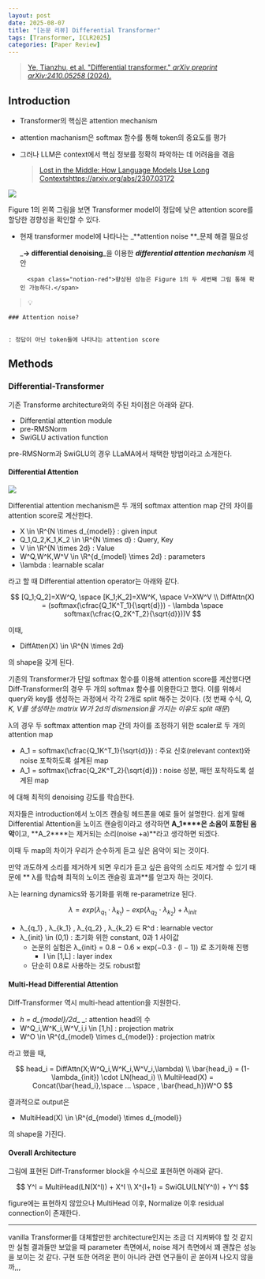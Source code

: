 ```yaml
---
layout: post
date: 2025-08-07
title: "[논문 리뷰] Differential Transformer"
tags: [Transformer, ICLR2025]
categories: [Paper Review]
---
```


> [Ye, Tianzhu, et al. "Differential transformer." ](https://arxiv.org/abs/2410.05258)[_arXiv preprint arXiv:2410.05258_](https://arxiv.org/abs/2410.05258)[ (2024).](https://arxiv.org/abs/2410.05258)



## Introduction

- Transformer의 핵심은 attention mechanism
- attention machanism은 softmax 함수를 통해 token의 중요도를 평가
- 그러나 LLM은 context에서 핵심 정보를 정확히 파악하는 데 어려움을 겪음

	> [Lost in the Middle: How Language Models Use Long Contextshttps://arxiv.org/abs/2307.03172](https://arxiv.org/abs/2307.03172)


![](https://prod-files-secure.s3.us-west-2.amazonaws.com/542b861c-36a8-4051-84e5-8804b6728dba/9083ea56-691a-4752-ae26-47f403431ac8/image.png?X-Amz-Algorithm=AWS4-HMAC-SHA256&X-Amz-Content-Sha256=UNSIGNED-PAYLOAD&X-Amz-Credential=ASIAZI2LB466QW6NNJ5B%2F20250820%2Fus-west-2%2Fs3%2Faws4_request&X-Amz-Date=20250820T210105Z&X-Amz-Expires=3600&X-Amz-Security-Token=IQoJb3JpZ2luX2VjEJX%2F%2F%2F%2F%2F%2F%2F%2F%2F%2FwEaCXVzLXdlc3QtMiJHMEUCIG4x%2Bt%2BuuYbcgBSy0oyS6WFd1luMDNuLMoECt%2FsKrDSZAiEAy78nsPU4MlW43%2FYvvuJn93qH%2Bz9c3vvPTaJcEj10Oz0qiAQI3v%2F%2F%2F%2F%2F%2F%2F%2F%2F%2FARAAGgw2Mzc0MjMxODM4MDUiDKT%2FKREjJWSbeX%2FtCCrcA7tkUmmgqT16TF7KVDlJl48C2mrnl%2F2Y1z1BxhaUaDDjGNAfBH1yyseIuGw63Bh0EwHMCb22GyM%2FNivYfzhFLjBvS87YQizYHR%2BFU4LKK6DUuqE%2BCWeihYopx%2BlTQF%2F%2FW%2Fh9TEHpC9Lck3EzUlDYbzh1r8wjk3btobhlxjV0xCSt0H%2FpGajD3OSF6qqfgY%2FM0b02kyKq7Vy3abuD1tjqcejvvPAXB48fsxz27evNMmqEPi0sgSGK4e7%2F100uTIxY2gppjqM5mtR67xYGZ%2FhL8VzP97SdK6THs5QCPw%2BpJAk32o6nAtU8Ku6VgEfimPzsu%2FNW2s3ogMXzWxE6brnDDiE%2B%2B8jqLY2x4ljT0jjDaEU8ykZ%2FxUlhtBIhrFNZZM2JaIUi%2B6Qaj6egXTmT8S47GA48xlaGARK9OBbyGAyVlpOzGW0NeJanFimsQZvwvMjPYoTiU5s648qLArulPOe9lAN4ydiM3mUHeQrJKpEcMpxfKhG%2BrLrP1HAEhVcJHCGRWzYXtH0hzb%2FrcheQ%2FmI5IK%2BYpq40dasjV4yyUT7fUtHNyRoY1V5JTT14fsCa95%2BEb437KuBRfXySHb0RUYYkAmDiPZ1guLHssdQPi8PFYF9Gu9fedo1sTh4kFHK3MLTjmMUGOqUB4jym5Dpe0trrFxSmtN9v732406DcvwbZDKuPP%2BzkxHCZf8MXKDI3XFo22Vb3qyQBbhF3MN%2B5CsLGwUsUtIp1VYMP326IYzEYQYWa7h5C55dzzjUcE36feyFwdLxrWIShiBpJVfLwE0wpNiQX9UVXg4rmqXN%2Frp%2FE2PGdVjIAGKswxdLG7pN0s%2FBLm4uV6%2FDLXFFMrfwDDPjNLBQInITe8ihKXRZ1&X-Amz-Signature=ee1464f2810ecf6458abdaa634b55ca8a800d25b9c07c2ca15ece238ac78061b&X-Amz-SignedHeaders=host&x-amz-checksum-mode=ENABLED&x-id=GetObject)


Figure 1의 왼쪽 그림을 보면 Transformer model이 정답에 낮은 attention score를 할당한 경향성을 확인할 수 있다.

- 현재 transformer model에 나타나는 _**attention noise **_문제 해결 필요성

	_**→ differential denoising**_을 이용한 _**differential attention mechanism**_ 제안


		<span class="notion-red">향상된 성능은 Figure 1의 두 세번째 그림 통해 확인 가능하다.</span>


> 💡 


	### Attention noise?


	: 정답이 아닌 token들에 나타나는 attention score



## Methods



### Differential-Transformer


기존 Transforme architecture와의 주된 차이점은 아래와 같다.

- Differential attention module
- pre-RMSNorm
- SwiGLU activation function

pre-RMSNorm과 SwiGLU의 경우 LLaMA에서 채택한 방법이라고 소개한다.



#### Differential Attention


![](https://prod-files-secure.s3.us-west-2.amazonaws.com/542b861c-36a8-4051-84e5-8804b6728dba/116d70b2-1963-4810-9167-f4c7d8a06e8f/image.png?X-Amz-Algorithm=AWS4-HMAC-SHA256&X-Amz-Content-Sha256=UNSIGNED-PAYLOAD&X-Amz-Credential=ASIAZI2LB466QW6NNJ5B%2F20250820%2Fus-west-2%2Fs3%2Faws4_request&X-Amz-Date=20250820T210105Z&X-Amz-Expires=3600&X-Amz-Security-Token=IQoJb3JpZ2luX2VjEJX%2F%2F%2F%2F%2F%2F%2F%2F%2F%2FwEaCXVzLXdlc3QtMiJHMEUCIG4x%2Bt%2BuuYbcgBSy0oyS6WFd1luMDNuLMoECt%2FsKrDSZAiEAy78nsPU4MlW43%2FYvvuJn93qH%2Bz9c3vvPTaJcEj10Oz0qiAQI3v%2F%2F%2F%2F%2F%2F%2F%2F%2F%2FARAAGgw2Mzc0MjMxODM4MDUiDKT%2FKREjJWSbeX%2FtCCrcA7tkUmmgqT16TF7KVDlJl48C2mrnl%2F2Y1z1BxhaUaDDjGNAfBH1yyseIuGw63Bh0EwHMCb22GyM%2FNivYfzhFLjBvS87YQizYHR%2BFU4LKK6DUuqE%2BCWeihYopx%2BlTQF%2F%2FW%2Fh9TEHpC9Lck3EzUlDYbzh1r8wjk3btobhlxjV0xCSt0H%2FpGajD3OSF6qqfgY%2FM0b02kyKq7Vy3abuD1tjqcejvvPAXB48fsxz27evNMmqEPi0sgSGK4e7%2F100uTIxY2gppjqM5mtR67xYGZ%2FhL8VzP97SdK6THs5QCPw%2BpJAk32o6nAtU8Ku6VgEfimPzsu%2FNW2s3ogMXzWxE6brnDDiE%2B%2B8jqLY2x4ljT0jjDaEU8ykZ%2FxUlhtBIhrFNZZM2JaIUi%2B6Qaj6egXTmT8S47GA48xlaGARK9OBbyGAyVlpOzGW0NeJanFimsQZvwvMjPYoTiU5s648qLArulPOe9lAN4ydiM3mUHeQrJKpEcMpxfKhG%2BrLrP1HAEhVcJHCGRWzYXtH0hzb%2FrcheQ%2FmI5IK%2BYpq40dasjV4yyUT7fUtHNyRoY1V5JTT14fsCa95%2BEb437KuBRfXySHb0RUYYkAmDiPZ1guLHssdQPi8PFYF9Gu9fedo1sTh4kFHK3MLTjmMUGOqUB4jym5Dpe0trrFxSmtN9v732406DcvwbZDKuPP%2BzkxHCZf8MXKDI3XFo22Vb3qyQBbhF3MN%2B5CsLGwUsUtIp1VYMP326IYzEYQYWa7h5C55dzzjUcE36feyFwdLxrWIShiBpJVfLwE0wpNiQX9UVXg4rmqXN%2Frp%2FE2PGdVjIAGKswxdLG7pN0s%2FBLm4uV6%2FDLXFFMrfwDDPjNLBQInITe8ihKXRZ1&X-Amz-Signature=dea5e2b13aaec53ae80fbfdbf2c2bb912262aba5a78ee8018ba83a4c1dc61fc0&X-Amz-SignedHeaders=host&x-amz-checksum-mode=ENABLED&x-id=GetObject)


Differential attention mechanism은 두 개의 softmax attention map 간의 차이를 attention score로 계산한다.

- X \in \R^{N \times d\_{model}} : given input
- Q\_1,Q\_2,K\_1,K\_2 \in \R^{N \times d} : Query, Key
- V \in \R^{N \times 2d} : Value
- W^Q,W^K,W^V \in \R^{d\_{model} \times 2d} : parameters
- \lambda : learnable scalar

라고 할 때 Differential attention operator는 아래와 같다.


$$
[Q_1;Q_2]=XW^Q, \space [K_1;K_2]=XW^K, \space V=XW^V \\
DiffAttn(X) = (softmax(\cfrac{Q_1K^T_1}{\sqrt{d}}) - \lambda \space softmax(\cfrac{Q_2K^T_2}{\sqrt{d}}))V
$$


이때,

- DiffAtten(X) \in \R^{N \times 2d}

의 shape을 갖게 된다.


기존의 Transformer가 단일 softmax 함수를 이용해 attention score를 계산했다면 Diff-Transformer의 경우 두 개의 softmax 함수를 이용한다고 했다. 이를 위해서 query와 key를 생성하는 과정에서 각각 2개로 split 해주는 것이다. <span class="notion-red">(첫 번째 수식, </span><span class="notion-red">_Q, K, V를 생성하는 matrix W가 2d의 dismension을 가지는 이유도 split 때문_</span><span class="notion-red">)</span>


 λ의 경우 두 softmax attention map 간의 차이를 조정하기 위한 scaler로 두 개의 attention map

- A\_1 = softmax(\cfrac{Q\_1K^T\_1}{\sqrt{d}}) : 주요 신호(relevant context)와 noise 포착하도록 설계된 map
- A\_1 = softmax(\cfrac{Q\_2K^T\_2}{\sqrt{d}}) : noise 성분, 패턴 포착하도록 설계된 map 

에 대해 최적의 denoising 강도를 학습한다.


저자들은 introduction에서 노이즈 캔슬링 헤드폰을 예로 들어 설명한다. 쉽게 말해 Differential Attention을 노이즈 캔슬링이라고 생각하면 **A\_1****은 소음이 포함된 음악**이고, **A\_2****는 제거되는 소리(noise +a)**라고 생각하면 되겠다. 


이때 두 map의 차이가 우리가 순수하게 듣고 싶은 음악이 되는 것이다. 


만약 과도하게 소리를 제거하게 되면 우리가 듣고 싶은 음악의 소리도 제거할 수 있기 때문에 ** λ를 학습해 최적의 노이즈 캔슬링 효과**를 얻고자 하는 것이다.


λ는 learning dynamics와 동기화를 위해 re-parametrize 된다.


$$
\lambda = exp(\lambda_{q_1} \cdot \lambda_{k_1}) - exp(\lambda_{q_2} \cdot \lambda_{k_2}) + \lambda_{init}
$$

- λ\_{q\_1} , λ\_{k\_1} , λ\_{q\_2} , λ\_{k\_2} ∈ R^d : learnable vector
- λ\_{init} \in (0,1) : 초기화 위한 constant, 0과 1 사이값
	- 논문의 실험은 λ\_{init} = 0.8 − 0.6 × exp(−0.3 · (l − 1)) 로 초기화해 진행
		- l \in [1,L] : layer index
	- 단순히 0.8로 사용하는 것도 robust함


#### **Multi-Head Differential Attention**


Diff-Transformer 역시 multi-head attention을 지원한다.

- _h = d\_{model}/2d__ _: attention head의 수
- W^Q\_i,W^K\_i,W^V\_i,i \in [1,h] : projection matrix
- W^O \in \R^{d\_{model} \times d\_{model}} : projection matrix

라고 했을 때,


$$
head_i = DiffAttn(X;W^Q_i,W^K_i,W^V_i,\lambda) \\
\bar{head_i} = (1-\lambda_{init}) \cdot LN(head_i) \\
MultiHead(X) = Concat(\bar{head_i},\space ... \space , \bar{head_h})W^O
$$


결과적으로 output은

- MultiHead(X) \in \R^{d\_{model} \times d\_{model}}

의 shape을 가진다.



#### Overall Architecture


그림에 표현된 Diff-Transformer block을 수식으로 표현하면 아래와 같다.


$$
Y^l = MultiHead(LN(X^l)) + X^l \\
X^{l+1} = SwiGLU(LN(Y^l)) + Y^l
$$


figure에는 표현하지 않았으나 MultiHead 이후, Normalize 이후 residual connection이 존재한다.


---


vanilla Transformer를 대체할만한 architecture인지는 조금 더 지켜봐야 할 것 같지만 실험 결과들만 보았을 때 parameter 측면에서, noise 제거 측면에서 꽤 괜찮은 성능을 보이는 것 같다. 구현 또한 어려운 편이 아니라 관련 연구들이 곧 쏟아져 나오지 않을까,,,

